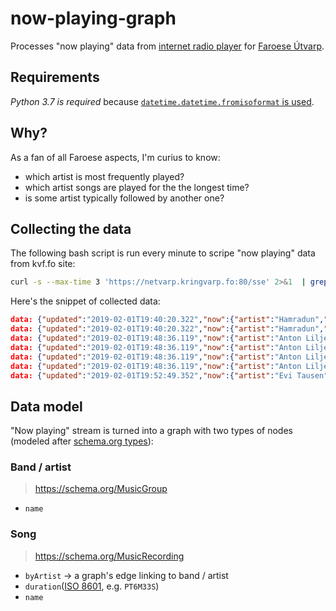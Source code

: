 # now-playing-graph
Processes "now playing" data from [internet radio player](https://kvf.fo/popout/widget) for [Faroese Útvarp](https://kvf.fo/forsida/english).

## Requirements

*Python 3.7 is required* because [`datetime.datetime.fromisoformat` is used](https://docs.python.org/dev/library/datetime.html#datetime.datetime.fromisoformat).

## Why?

As a fan of all Faroese aspects, I'm curius to know:

* which artist is most frequently played?
* which artist songs are played for the the longest time?
* is some artist typically followed by another one?

## Collecting the data

The following bash script is run every minute to scripe "now playing" data from kvf.fo site:

```bash
curl -s --max-time 3 'https://netvarp.kringvarp.fo:80/sse' 2>&1  | grep data >> ~/kvf.log
```

Here's the snippet of collected data:

```json
data: {"updated":"2019-02-01T19:40:20.322","now":{"artist":"Hamradun","title":"Sinklars vísa","start":"2019-02-01T19:40:18.839"},"next":{"artist":"Anton Liljedahl","title":"Vónarsjón","start":"2019-02-01T19:48:35.668"}}
data: {"updated":"2019-02-01T19:40:20.322","now":{"artist":"Hamradun","title":"Sinklars vísa","start":"2019-02-01T19:40:18.839"},"next":{"artist":"Anton Liljedahl","title":"Vónarsjón","start":"2019-02-01T19:48:35.668"}}
data: {"updated":"2019-02-01T19:48:36.119","now":{"artist":"Anton Liljedahl","title":"Vónarsjón","start":"2019-02-01T19:48:34.228"},"next":{"artist":"Evi Tausen","title":"Neon Moon","start":"2019-02-01T19:52:56.924"}}
data: {"updated":"2019-02-01T19:48:36.119","now":{"artist":"Anton Liljedahl","title":"Vónarsjón","start":"2019-02-01T19:48:34.228"},"next":{"artist":"Evi Tausen","title":"Neon Moon","start":"2019-02-01T19:52:56.924"}}
data: {"updated":"2019-02-01T19:48:36.119","now":{"artist":"Anton Liljedahl","title":"Vónarsjón","start":"2019-02-01T19:48:34.228"},"next":{"artist":"Evi Tausen","title":"Neon Moon","start":"2019-02-01T19:52:56.924"}}
data: {"updated":"2019-02-01T19:48:36.119","now":{"artist":"Anton Liljedahl","title":"Vónarsjón","start":"2019-02-01T19:48:34.228"},"next":{"artist":"Evi Tausen","title":"Neon Moon","start":"2019-02-01T19:52:56.924"}}
data: {"updated":"2019-02-01T19:52:49.352","now":{"artist":"Evi Tausen","title":"Neon Moon","start":"2019-02-01T19:52:47.664"},"next":{"artist":"Arnold Ludvig Sextet","title":"Miles Beyond","start":"2019-02-01T19:56:42.840"}}
```

## Data model

"Now playing" stream is turned into a graph with two types of nodes (modeled after [schema.org types](https://schema.org/)):

### Band / artist
> https://schema.org/MusicGroup

* `name`

### Song
> https://schema.org/MusicRecording

* `byArtist` -> a graph's edge linking to band / artist
* `duration`([ISO 8601](https://en.wikipedia.org/wiki/ISO_8601#Durations), e.g. `PT6M33S`)
* `name`
